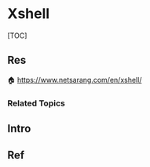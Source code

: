 # Xshell

[TOC]



## Res
🏠 https://www.netsarang.com/en/xshell/


### Related Topics



## Intro


## Ref

